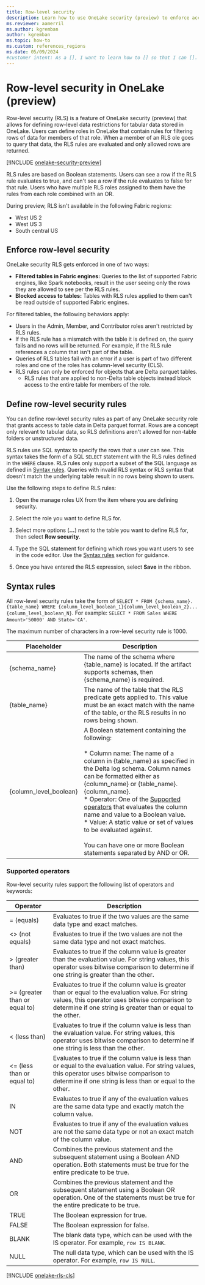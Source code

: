 ```yaml
---
title: Row-level security
description: Learn how to use OneLake security (preview) to enforce access permissions at the row level in OneLake.
ms.reviewer: aamerril
ms.author: kgremban
author: kgremban
ms.topic: how-to
ms.custom: references_regions
ms.date: 05/09/2024
#customer intent: As a [], I want to learn how to [] so that I can [].
---
```


# Row-level security in OneLake (preview)

Row-level security (RLS) is a feature of OneLake security (preview) that allows for defining row-level data restrictions for tabular data stored in OneLake. Users can define roles in OneLake that contain rules for filtering rows of data for members of that role. When a member of an RLS ole goes to query that data, the RLS rules are evaluated and only allowed rows are returned.

[!INCLUDE [onelake-security-preview](../../includes/onelake-security-preview.md)]

RLS rules are based on Boolean statements. Users can see a row if the RLS rule evaluates to true, and can't see a row if the rule evaluates to false for that rule. Users who have multiple RLS roles assigned to them have the rules from each role combined with an OR.

During preview, RLS isn't available in the following Fabric regions:

* West US 2
* West US 3
* South central US

## Enforce row-level security

OneLake security RLS gets enforced in one of two ways: 

* **Filtered tables in Fabric engines:** Queries to the list of supported Fabric engines, like Spark notebooks, result in the user seeing only the rows they are allowed to see per the RLS rules.
* **Blocked access to tables:** Tables with RLS rules applied to them can't be read outside of supported Fabric engines.

For filtered tables, the following behaviors apply:

* Users in the Admin, Member, and Contributor roles aren't restricted by RLS rules. 
* If the RLS rule has a mismatch with the table it is defined on, the query fails and no rows will be returned. For example, if the RLS rule references a column that isn't part of the table.
* Queries of RLS tables fail with an error if a user is part of two different roles and one of the roles has column-level security (CLS). 
* RLS rules can only be enforced for objects that are Delta parquet tables. 
  * RLS rules that are applied to non-Delta table objects instead block access to the entire table for members of the role. 

## Define row-level security rules

You can define row-level security rules as part of any OneLake security role that grants access to table data in Delta parquet format. Rows are a concept only relevant to tabular data, so RLS definitions aren't allowed for non-table folders or unstructured data.  

RLS rules use SQL syntax to specify the rows that a user can see. This syntax takes the form of a SQL `SELECT` statement with the RLS rules defined in the `WHERE` clause. RLS rules only support a subset of the SQL language as defined in [Syntax rules](#syntax-rules). Queries with invalid RLS syntax or RLS syntax that doesn't match the underlying table result in no rows being shown to users. 

Use the following steps to define RLS rules: 

1. Open the manage roles UX from the item where you are defining security. 

1. Select the role you want to define RLS for. 

1. Select more options (**...**) next to the table you want to define RLS for, then select **Row security**. 

1. Type the SQL statement for defining which rows you want users to see in the code editor. Use the [Syntax rules](#syntax-rules) section for guidance. 

1. Once you have entered the RLS expression, select **Save** in the ribbon.

## Syntax rules

All row-level security rules take the form of `SELECT * FROM {schema_name}.{table_name} WHERE {column_level_boolean_1}{column_level_boolean_2}...{column_level_boolean_N}`. For example: `SELECT * FROM Sales WHERE Amount>'50000' AND State='CA'`.

The maximum number of characters in a row-level security rule is 1000.

| Placeholder | Description |
| ----------- | ---------- |
| {schema_name} | The name of the schema where {table_name} is located. If the artifact supports schemas, then {schema_name} is required. |
| {table_name} | The name of the table that the RLS predicate gets applied to. This value must be an exact match with the name of the table, or the RLS results in no rows being shown. |
| {column_level_boolean} | A Boolean statement containing the following:<br><br>* Column name: The name of a column in {table_name} as specified in the Delta log schema. Column names can be formatted either as {column_name} or {table_name}.{column_name}.<br>* Operator: One of the [Supported operators](#supported-operators) that evaluates the column name and value to a Boolean value.<br>* Value: A static value or set of values to be evaluated against.<br><br>You can have one or more Boolean statements separated by AND or OR. |

### Supported operators

Row-level security rules support the following list of operators and keywords:

| Operator | Description |
| -------- | ----------- |
| = (equals) | Evaluates to true if the two values are the same data type and exact matches. |
| <> (not equals) | Evaluates to true if the two values are not the same data type and not exact matches. |
| > (greater than) | Evaluates to true if the column value is greater than the evaluation value. For string values, this operator uses bitwise comparison to determine if one string is greater than the other. |
| >= (greater than or equal to) | Evaluates to true if the column value is greater than or equal to the evaluation value. For string values, this operator uses bitwise comparison to determine if one string is greater than or equal to the other. |
| < (less than) | Evaluates to true if the column value is less than the evaluation value. For string values, this operator uses bitwise comparison to determine if one string is less than the other. |
| <= (less than or equal to) | Evaluates to true if the column value is less than or equal to the evaluation value. For string values, this operator uses bitwise comparison to determine if one string is less than or equal to the other. |
| IN | Evaluates to true if any of the evaluation values are the same data type and exactly match the column value. |
| NOT | Evaluates to true if any of the evaluation values are not the same data type or not an exact match of the column value. |
| AND | Combines the previous statement and the subsequent statement using a Boolean AND operation. Both statements must be true for the entire predicate to be true. |
| OR | Combines the previous statement and the subsequent statement using a Boolean OR operation. One of the statements must be true for the entire predicate to be true. |
| TRUE | The Boolean expression for true. |
| FALSE | The Boolean expression for false. |
| BLANK | The blank data type, which can be used with the IS operator. For example, `row IS BLANK`.|
| NULL | The null data type, which can be used with the IS operator. For example, `row IS NULL`.|

[!INCLUDE [onelake-rls-cls](../../includes/onelake-rls-cls.md)]
